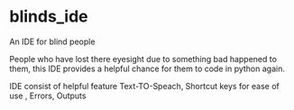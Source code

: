 # blinds_ide
An IDE for blind people

People who have lost there eyesight due to something bad happened to them, this IDE provides a helpful chance 
for them to code in python again.

IDE consist of helpful feature 
Text-TO-Speach,
 Shortcut keys for ease of use ,
 Errors,
 Outputs
